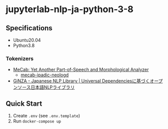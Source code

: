 # jupyterlab-nlp-ja-python-3-8

## Specifications

- Ubuntu20.04
- Python3.8

### Tokenizers

- [MeCab: Yet Another Part-of-Speech and Morphological Analyzer](https://taku910.github.io/mecab/)
  - [mecab-ipadic-neologd](https://github.com/neologd/mecab-ipadic-neologd/blob/master/README.ja.md)
- [GiNZA - Japanese NLP Library | Universal Dependenciesに基づくオープンソース日本語NLPライブラリ](https://megagonlabs.github.io/ginza/)

## Quick Start

1. Create `.env` (see `.env.template`)
2. Run `docker-compose up`
